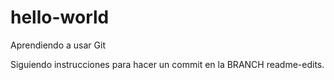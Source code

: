 # hello-world
Aprendiendo a usar Git

Siguiendo instrucciones para hacer un commit en la BRANCH readme-edits.
